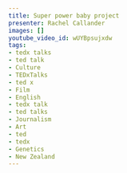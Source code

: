```yaml
---
title: Super power baby project
presenter: Rachel Callander
images: []
youtube_video_id: wUYBpsujxdw
tags:
- tedx talks
- ted talk
- Culture
- TEDxTalks
- ted x
- Film
- English
- tedx talk
- ted talks
- Journalism
- Art
- ted
- tedx
- Genetics
- New Zealand
---
```

